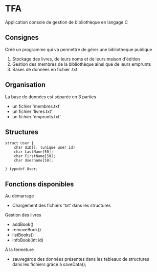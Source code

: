 # TFA
Application console de gestion de bibliothèque en langage C

## Consignes
Créé un programme qui va permettre de gérer une bibliotheque publique

1. Stockage des livres, de leurs noms et de leurs maison d'édition
2. Gestion des membres de la bibliothèque ainsi que de leurs emprunts
3. Bases de données en fichier .txt

## Organisation
La base de données est séparée en 3 parties
- un fichier 'membres.txt'
- un fichier 'livres.txt'
- un fichier 'emprunts.txt'

## Structures
```
struct User {
    char UID[]; (unique user id)
    char LastName[50];
    char FirstName[50];
    char Username[50];

} typedef User;
```
## Fonctions disponibles
Au démarrage
- Chargement des fichiers 'txt' dans les structures

Gestion des livres
- addBook()
- removeBook()
- listBooks()
- infoBook(int id)

À la fermeture
- sauvegarde des données présentes dans les tableaux de structures dans les fichiers grâce à saveData(); 
